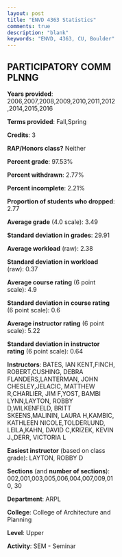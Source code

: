```yaml
---
layout: post
title: "ENVD 4363 Statistics"
comments: true
description: "blank"
keywords: "ENVD, 4363, CU, Boulder"
--- 
```

<head>
<script src="https://ajax.googleapis.com/ajax/libs/jquery/2.1.3/jquery.min.js"></script>
<script src="https://dl.dropboxusercontent.com/s/pc42nxpaw1ea4o9/highcharts.js?dl=0"></script>
<!-- <script src="../assets/js/highcharts.js"></script> -->
<style type="text/css">@font-face {
	font-family: "Bebas Neue";
	src: url(https://www.filehosting.org/file/details/544349/BebasNeue%20Regular.otf) format("opentype");
	}
	h1.Bebas { 
		font-family: "Bebas Neue", Verdana, Tahoma;
	}
</style>
</head>
<body>
	<div id="container" style="float: right; width: 45%; height: 88%; margin-left: 2.5%; margin-right: 2.5%;"></div>
	<script language="JavaScript">
		$(document).ready(function() {
		var chart = {type: 'column'};
		var title = {text: 'Grade Distribution'};
		var xAxis = {categories: ['A','B','C','D','F'],crosshair: true};
		var yAxis = {min: 0,title: {text: 'Percentage'}};
		var tooltip = {headerFormat: '<center><b><span style="font-size:20px">{point.key}</span></b></center>',
		               pointFormat: '<td style="padding:0"><b>{point.y:.1f}%</b></td>',
		               footerFormat: '</table>',shared: true,useHTML: true};
		var plotOptions = {column: {pointPadding: 0.0,borderWidth: 0}};  
		var credits = {enabled: false};var series= [{name: 'Percent',data: [63.05,30.06,4.59,0.0,2.09,]}];
		var json = {};
		json.chart = chart;
		json.title = title;
		json.tooltip = tooltip;
		json.xAxis = xAxis;
		json.yAxis = yAxis;  
		json.series = series;
		json.plotOptions = plotOptions;  
		json.credits = credits;
		$('#container').highcharts(json);
	});
	</script>
</body>
			   
## PARTICIPATORY COMM PLNNG

**Years provided**: 2006,2007,2008,2009,2010,2011,2012,2014,2015,2016

**Terms provided**: Fall,Spring

**Credits**: 3

**RAP/Honors class?** Neither

**Percent grade**: 97.53%

**Percent withdrawn**: 2.77%

**Percent incomplete**: 2.21%

**Proportion of students who dropped**: 2.77

**Average grade** (4.0 scale): 3.49

**Standard deviation in grades**: 29.91

**Average workload** (raw): 2.38

**Standard deviation in workload** (raw): 0.37

**Average course rating** (6 point scale): 4.9

**Standard deviation in course rating** (6 point scale): 0.6

**Average instructor rating** (6 point scale): 5.22

**Standard deviation in instructor rating** (6 point scale): 0.64

**Instructors**: BATES, IAN KENT,FINCH, ROBERT,CUSHING, DEBRA FLANDERS,LANTERMAN, JOHN CHESLEY,JELACIC, MATTHEW R,CHARLIER, JIM F,YOST, BAMBI LYNN,LAYTON, ROBBY D,WILKENFELD, BRITT SKEENS,MALININ, LAURA H,KAMBIC, KATHLEEN NICOLE,TOLDERLUND, LEILA,KAHN, DAVID C,KRIZEK, KEVIN J.,DERR, VICTORIA L

**Easiest instructor** (based on class grade): LAYTON, ROBBY D

**Sections** (and **number of sections**): 002,001,003,005,006,004,007,009,010, 30

**Department**: ARPL

**College**: College of Architecture and Planning

**Level**: Upper

**Activity**: SEM - Seminar